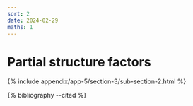 ```yaml
---
sort: 2
date: 2024-02-29
maths: 1
---
```


# Partial structure factors

{% include appendix/app-5/section-3/sub-section-2.html %}

{% bibliography --cited %}


